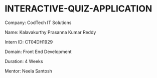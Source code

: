 # INTERACTIVE-QUIZ-APPLICATION

Company: CodTech IT Solutions

Name: Kalavakurthy Prasanna Kumar Reddy

Intern ID: CT04DH1929

Domain: Front End Development

Duration: 4 Weeks 

Mentor: Neela Santosh
